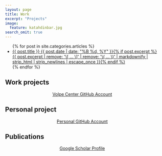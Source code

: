 ```yaml
---
layout: page
title: Work
excerpt: "Projects"
image:
  feature: katahdinbar.jpg
search_omit: true
---
```


<ul class="post-list">
{% for post in site.categories.articles %} 
  <li><article><a href="{{ site.url }}{{ post.url }}">{{ post.title }} <span class="entry-date"><time datetime="{{ post.date | date_to_xmlschema }}">{{ post.date | date: "%B %d, %Y" }}</time></span>{% if post.excerpt %} <span class="excerpt">{{ post.excerpt | remove: '\[ ... \]' | remove: '\( ... \)' | markdownify | strip_html | strip_newlines | escape_once }}</span>{% endif %}</a></article></li>
{% endfor %}
</ul>

## Work projects 

<center>
<a href="https://github.com/dflynn-volpe" class="btn">Volpe Center GitHub Account</a>
</center>

## Personal project 

<center>
<a href="https://github.com/flynn-d" class="btn">Personal GitHub Account</a>
</center>

## Publications

<center>
<a href="https://scholar.google.com/citations?user=otWCBH8AAAAJ&hl=en" class="btn">Google Scholar Profile</a>
</center>
